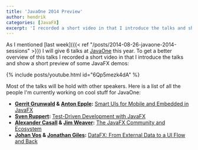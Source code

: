 ```yaml
---
title: 'JavaOne 2014 Preview'
author: hendrik
categories: [JavaFX]
excerpt: 'I recorded a short video in that I introduce the talks and show a short preview of some JavaFX demos'
---
```

As I mentioned [last week]({{< ref "/posts/2014-08-26-javaone-2014-sessions" >}}) I will give 6 talks at [JavaOne](https://www.oracle.com/javaone/) this year. To get a better overview of this talks I recorded a short video in that I introduce the talks and show a short preview of some JavaFX demos:

{% include posts/youtube.html id="6Qp5mezk4dA" %}

Most of the talks will be hold with other speakers. Here is a list of all the people I'm currently working on cool stuff for JavaOne:

* __[Gerrit Grunwald](https://twitter.com/hansolo_) & [Anton Epple](https://twitter.com/monacotoni):__ [Smart UIs for Mobile and Embedded in JavaFX](https://oracleus.activeevents.com/2014/connect/sessionDetail.ww?SESSION_ID=3453)
* __[Sven Ruppert](https://twitter.com/SvenRuppert):__ [Test-Driven Development with JavaFX](https://oracleus.activeevents.com/2014/connect/sessionDetail.ww?SESSION_ID=4599)
* __[Alexander Casall](https://twitter.com/sialcasa) & [Jim Weaver](https://twitter.com/JavaFXpert):__ [The JavaFX Community and Ecosystem](https://oracleus.activeevents.com/2014/connect/sessionDetail.ww?SESSION_ID=3473)
* __[Johan Vos](https://twitter.com/johanvos) & [Jonathan Giles](https://twitter.com/JonathanGiles):__ [DataFX: From External Data to a UI Flow and Back](https://oracleus.activeevents.com/2014/connect/sessionDetail.ww?SESSION_ID=3640)

